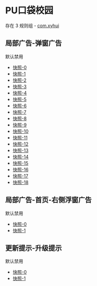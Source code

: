 # PU口袋校园

存在 3 规则组 - [com.xyhui](/src/apps/com.xyhui.ts)

## 局部广告-弹窗广告

默认禁用

- [快照-0](https://i.gkd.li/import/12643276)
- [快照-1](https://i.gkd.li/import/12868503)
- [快照-2](https://i.gkd.li/import/12646420)
- [快照-3](https://i.gkd.li/import/13259194)
- [快照-4](https://i.gkd.li/import/12642482)
- [快照-5](https://i.gkd.li/import/12646519)
- [快照-6](https://i.gkd.li/import/12868369)
- [快照-7](https://i.gkd.li/import/12646541)
- [快照-8](https://i.gkd.li/import/13695488)
- [快照-9](https://i.gkd.li/import/12793180)
- [快照-10](https://i.gkd.li/import/12646347)
- [快照-11](https://i.gkd.li/import/12793157)
- [快照-12](https://i.gkd.li/import/12793177)
- [快照-13](https://i.gkd.li/import/12868157)
- [快照-14](https://i.gkd.li/import/13348807)
- [快照-15](https://i.gkd.li/import/13259196)
- [快照-16](https://i.gkd.li/import/13259198)
- [快照-17](https://i.gkd.li/import/13259183)
- [快照-18](https://i.gkd.li/import/13458692)

## 局部广告-首页-右侧浮窗广告

默认禁用

- [快照-0](https://i.gkd.li/import/12846543)
- [快照-1](https://i.gkd.li/import/12868119)

## 更新提示-升级提示

默认禁用

- [快照-0](https://i.gkd.li/import/12908853)
- [快照-1](https://i.gkd.li/import/12908865)
